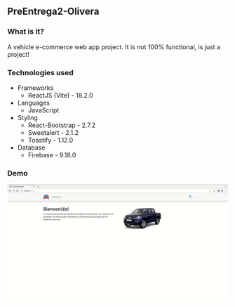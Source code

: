 ## PreEntrega2-Olivera

### What is it?
A vehicle e-commerce web app project. It is not 100% functional, is just a project!

### Technologies used
* Frameworks
  * ReactJS (Vite) - 18.2.0
* Languages
  * JavaScript
* Styling
  * React-Bootstrap - 2.7.2
  * Sweetalert - 2.1.2
  * Toastify - 1.12.0
* Database
  * Firebase - 9.18.0

### Demo
![](https://github.com/gon2410/PreEntrega2-Olivera/blob/master/gif.gif)
